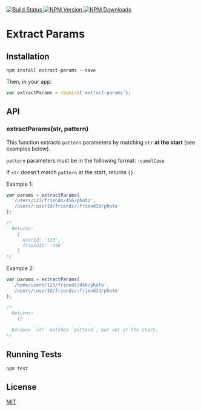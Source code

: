 <a href="https://codeship.com/projects/119982" target="_blank">
  <img src="https://img.shields.io/codeship/ff47ba10-7c98-0133-b9e7-2e6bcf2dba9a/master.svg"
       alt="Build Status" />
</a>
<a href="https://npmjs.org/package/extract-params" target="_blank">
  <img src="https://img.shields.io/npm/v/extract-params.svg"
       alt="NPM Version" />
</a>
<a href="https://npmjs.org/package/extract-params" target="_blank">
  <img src="https://img.shields.io/npm/dm/extract-params.svg"
       alt="NPM Downloads" />
</a>

# Extract Params

## Installation

```shell
npm install extract-params --save
```

Then, in your app:

```js
var extractParams = require('extract-params');
```

## API

### extractParams(str, pattern)

This function extracts `pattern` parameters by matching `str` **at the start** (see examples below).

`pattern` parameters must be in the following format: `:camelCase`

If `str` doesn't match `pattern` at the start, returns `{}`.

Example 1:

```js
var params = extractParams(
  '/users/123/friends/456/photo',
  '/users/:userId/friends/:friendId/photo'
);

/* 
  Returns:
    {
      userId: '123',
      friendId: '456'
    }
*/
```

Example 2:

```js
var params = extractParams(
  '/home/users/123/friends/456/photo',
  '/users/:userId/friends/:friendId/photo'
);

/* 
  Returns:
    {}
      
  because `str` matches `pattern`, but not at the start.
*/
```

## Running Tests

```shell
npm test
```

## License

[MIT](http://moroshko.mit-license.org)
